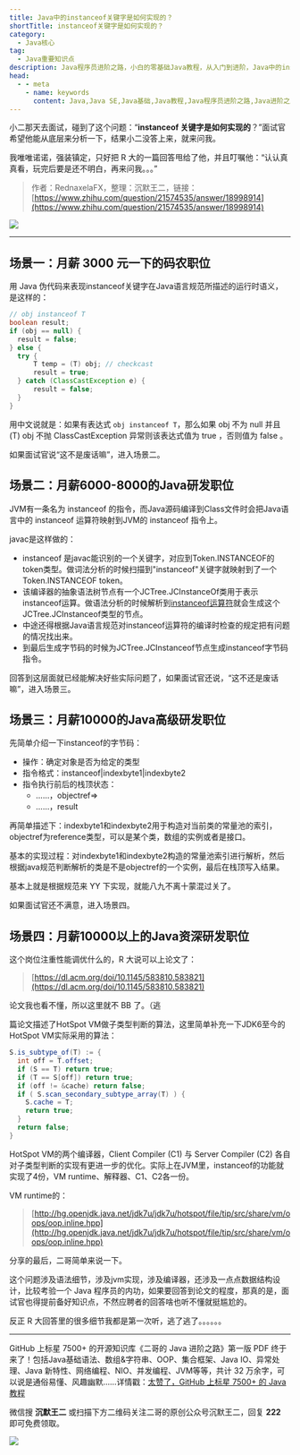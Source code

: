 ```yaml
---
title: Java中的instanceof关键字是如何实现的？
shortTitle: instanceof关键字是如何实现的？
category:
  - Java核心
tag:
  - Java重要知识点
description: Java程序员进阶之路，小白的零基础Java教程，从入门到进阶，Java中的instanceof关键字是如何实现的？
head:
  - - meta
    - name: keywords
      content: Java,Java SE,Java基础,Java教程,Java程序员进阶之路,Java进阶之路,Java入门,教程,java,instanceof
---
```



小二那天去面试，碰到了这个问题：“**instanceof 关键字是如何实现的**？”面试官希望他能从底层来分析一下，结果小二没答上来，就来问我。

我唯唯诺诺，强装镇定，只好把 R 大的一篇回答甩给了他，并且叮嘱他：“认认真真看，玩完后要是还不明白，再来问我。。。”

>作者：RednaxelaFX，整理：沉默王二，链接：[https://www.zhihu.com/question/21574535/answer/18998914](https://www.zhihu.com/question/21574535/answer/18998914)

![](https://cdn.tobebetterjavaer.com/tobebetterjavaer/images/basic-extra-meal/instanceof-jvm-b676fee6-bfd4-4ae9-9c7b-e488e345f775.gif)

--------

## 场景一：月薪 3000 元一下的码农职位

用 Java 伪代码来表现instanceof关键字在Java语言规范所描述的运行时语义，是这样的：

```java
// obj instanceof T
boolean result;
if (obj == null) {
  result = false;
} else {
  try {
      T temp = (T) obj; // checkcast
      result = true;
  } catch (ClassCastException e) {
      result = false;
  }
}
```

用中文说就是：如果有表达式 `obj instanceof T`，那么如果 obj 不为 null 并且 (T) obj 不抛 ClassCastException 异常则该表达式值为 true ，否则值为 false 。

如果面试官说“这不是废话嘛”，进入场景二。

## 场景二：月薪6000-8000的Java研发职位

JVM有一条名为 instanceof 的指令，而Java源码编译到Class文件时会把Java语言中的 instanceof 运算符映射到JVM的 instanceof 指令上。

javac是这样做的：

- instanceof 是javac能识别的一个关键字，对应到Token.INSTANCEOF的token类型。做词法分析的时候扫描到"instanceof"关键字就映射到了一个Token.INSTANCEOF token。
- 该编译器的抽象语法树节点有一个JCTree.JCInstanceOf类用于表示instanceof运算。做语法分析的时候解析到[instanceof运算符](https://tobebetterjavaer.com/basic-extra-meal/instanceof.html)就会生成这个JCTree.JCInstanceof类型的节点。
- 中途还得根据Java语言规范对instanceof运算符的编译时检查的规定把有问题的情况找出来。
- 到最后生成字节码的时候为JCTree.JCInstanceof节点生成instanceof字节码指令。

回答到这层面就已经能解决好些实际问题了，如果面试官还说，“这不还是废话嘛”，进入场景三。

## 场景三：月薪10000的Java高级研发职位

先简单介绍一下instanceof的字节码：

- 操作：确定对象是否为给定的类型
- 指令格式：instanceof|indexbyte1|indexbyte2
- 指令执行前后的栈顶状态：
  - ……，objectref=>
  - ……，result

再简单描述下：indexbyte1和indexbyte2用于构造对当前类的常量池的索引，objectref为reference类型，可以是某个类，数组的实例或者是接口。

基本的实现过程：对indexbyte1和indexbyte2构造的常量池索引进行解析，然后根据java规范判断解析的类是不是objectref的一个实例，最后在栈顶写入结果。

基本上就是根据规范来 YY 下实现，就能八九不离十蒙混过关了。

如果面试官还不满意，进入场景四。

## 场景四：月薪10000以上的Java资深研发职位

这个岗位注重性能调优什么的，R 大说可以上论文了：

>[https://dl.acm.org/doi/10.1145/583810.583821](https://dl.acm.org/doi/10.1145/583810.583821)

论文我也看不懂，所以这里就不 BB 了。（逃

篇论文描述了HotSpot VM做子类型判断的算法，这里简单补充一下JDK6至今的HotSpot VM实际采用的算法：

```java
S.is_subtype_of(T) := {
  int off = T.offset;
  if (S == T) return true;
  if (T == S[off]) return true;
  if (off != &cache) return false;
  if ( S.scan_secondary_subtype_array(T) ) {
    S.cache = T;
    return true;
  }
  return false;
}
```

HotSpot VM的两个编译器，Client Compiler (C1) 与 Server Compiler (C2) 各自对子类型判断的实现有更进一步的优化。实际上在JVM里，instanceof的功能就实现了4份，VM runtime、解释器、C1、C2各一份。

VM runtime的：

>[http://hg.openjdk.java.net/jdk7u/jdk7u/hotspot/file/tip/src/share/vm/oops/oop.inline.hpp](http://hg.openjdk.java.net/jdk7u/jdk7u/hotspot/file/tip/src/share/vm/oops/oop.inline.hpp)

分享的最后，二哥简单来说一下。

这个问题涉及语法细节，涉及jvm实现，涉及编译器，还涉及一点点数据结构设计，比较考验一个 Java 程序员的内功，如果要回答到论文的程度，那真的是，面试官也得提前备好知识点，不然应聘者的回答啥也听不懂就挺尴尬的。

反正 R 大回答里的很多细节我都是第一次听，逃了逃了。。。。。。

----

GitHub 上标星 7500+ 的开源知识库《二哥的 Java 进阶之路》第一版 PDF 终于来了！包括Java基础语法、数组&字符串、OOP、集合框架、Java IO、异常处理、Java 新特性、网络编程、NIO、并发编程、JVM等等，共计 32 万余字，可以说是通俗易懂、风趣幽默……详情戳：[太赞了，GitHub 上标星 7500+ 的 Java 教程](https://tobebetterjavaer.com/overview/)


微信搜 **沉默王二** 或扫描下方二维码关注二哥的原创公众号沉默王二，回复 **222** 即可免费领取。

![](https://cdn.tobebetterjavaer.com/tobebetterjavaer/images/gongzhonghao.png)
